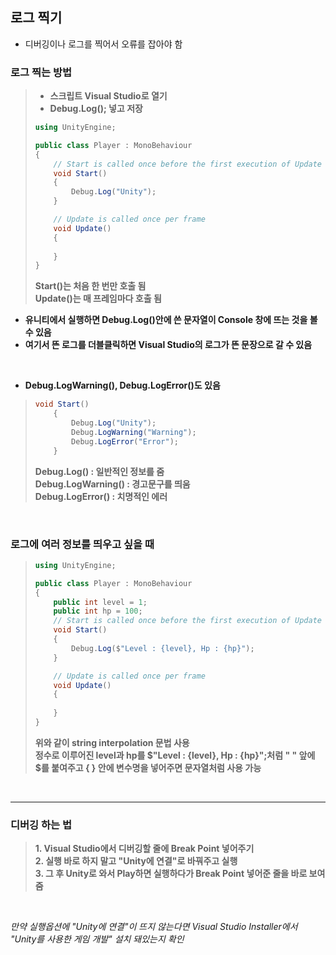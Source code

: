 ## 로그 찍기
* 디버깅이나 로그를 찍어서 오류를 잡아야 함

### 로그 찍는 방법
> * **스크립트 Visual Studio로 열기**  
> * **Debug.Log(); 넣고 저장**  
> ```C#
> using UnityEngine;
> 
> public class Player : MonoBehaviour
> {
>     // Start is called once before the first execution of Update after the MonoBehaviour is created
>     void Start()
>     {
>         Debug.Log("Unity");
>     }
>
>     // Update is called once per frame
>     void Update()
>     {
>         
>     }
> }
> ```
> **Start()는 처음 한 번만 호출 됨**  
> **Update()는 매 프레임마다 호출 됨**
* **유니티에서 실행하면 Debug.Log()안에 쓴 문자열이 Console 창에 뜨는 것을 볼 수 있음**
* **여기서 뜬 로그를 더블클릭하면 Visual Studio의 로그가 뜬 문장으로 갈 수 있음**

<br>

* **Debug.LogWarning(), Debug.LogError()도 있음**
> ```C#
> void Start()
>     {
>         Debug.Log("Unity");
>         Debug.LogWarning("Warning");
>         Debug.LogError("Error");
>     }
> ```
> **Debug.Log() : 일반적인 정보를 줌**  
> **Debug.LogWarning() : 경고문구를 띄움**  
> **Debug.LogError() : 치명적인 에러**  

<br>

### 로그에 여러 정보를 띄우고 싶을 때
> ```C#
> using UnityEngine;
> 
> public class Player : MonoBehaviour
> {
>     public int level = 1;
>     public int hp = 100;
>     // Start is called once before the first execution of Update after the MonoBehaviour is created
>     void Start()
>     {
>         Debug.Log($"Level : {level}, Hp : {hp}");
>     }
> 
>     // Update is called once per frame
>     void Update()
>     {
>         
>     }
> }
> ```
> **위와 같이 string interpolation 문법 사용**  
> **정수로 이루어진 level과 hp를 $"Level : {level}, Hp : {hp}";처럼 " " 앞에 $를 붙여주고 { } 안에 변수명을 넣어주면 문자열처럼 사용 가능**

<br>

***

### 디버깅 하는 법
> **1. Visual Studio에서 디버깅할 줄에 Break Point 넣어주기**  
> **2. 실행 바로 하지 말고 "Unity에 연결"로 바꿔주고 실행**  
> **3. 그 후 Unity로 와서 Play하면 실행하다가 Break Point 넣어준 줄을 바로 보여줌**

<br>

_만약 실행옵션에 "Unity에 연결"이 뜨지 않는다면 Visual Studio Installer에서 "Unity를 사용한 게임 개발" 설치 돼있는지 확인_
